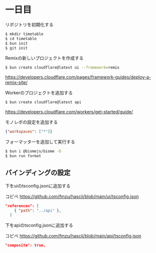 # 一日目

リポジトリを初期化する

```bash
$ mkdir timetable
$ cd timetable
$ bun init
$ git init
```

Remixの新しいプロジェクトを作成する

```bash
$ bun create cloudflare@latest ui --framework=remix
```

https://developers.cloudflare.com/pages/framework-guides/deploy-a-remix-site/

Workerのプロジェクトを追加する

```bash
$ bun create cloudflare@latest api
```

https://developers.cloudflare.com/workers/get-started/guide/

モノレポの設定を追加する

```json
{"workspaces": ["*"]}
```

フォーマッターを追加して実行する

```bash
$ bun i @biomejs/biome -D
$ bun run format
```

## バインディングの設定

下をuiのtsconfig.jsonに追加する

コピペ https://github.com/fmzu/hascii/blob/main/ui/tsconfig.json

```json
"references": [
    { "path": "../api" },
  ]
```

下をapiのtsconfig.jsonに追加する

コピペ https://github.com/fmzu/hascii/blob/main/api/tsconfig.json

```json
"composite": true,
```

